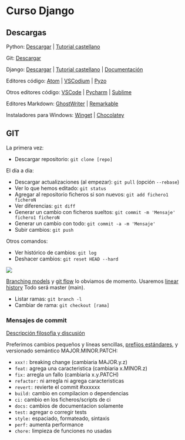 # Curso Django

## Descargas

Python: [Descargar](https://www.python.org/downloads/) | 
[Tutorial castellano](https://docs.python.org/es/3/tutorial/index.html)

Git: [Descargar](https://git-scm.com/download/)

Django: [Descargar](https://www.djangoproject.com/download/) |
[Tutorial castellano](https://docs.djangoproject.com/es/4.0/intro/) |
[Documentación](https://docs.djangoproject.com/es/4.0/)

Editores código: [Atom](https://atom.io/) |
[VSCodium](https://vscodium.com/) |
[Pyzo](https://pyzo.org/)

Otros editores código: [VSCode](https://code.visualstudio.com/) | 
[Pycharm](https://www.jetbrains.com/pycharm/) |
[Sublime](https://www.sublimetext.com/)

Editores Markdown: [GhostWriter](https://wereturtle.github.io/ghostwriter/) |
[Remarkable](https://remarkableapp.github.io/)

Instaladores para Windows: [Winget](https://github.com/microsoft/winget-cli) |
[Chocolatey](https://community.chocolatey.org/packages) 


## GIT

La primera vez:

* Descargar repositorio: `git clone [repo]`

El día a dia:

* Descargar actualizaciones (al empezar): `git pull` (opción `--rebase`)
* Ver lo que hemos editado: `git status`
* Agregar al repositorio ficheros si son nuevos: `git add fichero1 ficheroN`
* Ver diferencias: `git diff`
* Generar un cambio con ficheros sueltos: `git commit -m 'Mensaje' fichero1 ficheroN`
* Generar un cambio con todo: `git commit -a -m 'Mensaje'`
* Subir cambios: `git push`

Otros comandos:

* Ver histórico de cambios: `git log`
* Deshacer cambios: `git reset HEAD --hard`

![](https://miro.medium.com/max/5416/1*cnADY2zzrb0gEZqUkV6gxQ.png)

[Branching models](https://duckduckgo.com/?q=branching+models+git&iar=images) y [git flow](https://duckduckgo.com/?q=git+flow&iar=images) lo obviamos de momento. Usaremos [linear history](https://duckduckgo.com/?q=git+linear+history&iar=images) Todo será master (main).

* Listar ramas: `git branch -l`
* Cambiar de rama:  `git checkout [rama]`


### Mensajes de commit

[Descripción filosofía y discusión](https://salferrarello.com/rules-for-writing-git-commit-messages/)

Preferimos cambios pequeños y líneas sencillas, [prefijos estándares](https://www.conventionalcommits.org/en/v1.0.0/#summary), y versionado semántico MAJOR.MINOR.PATCH:

* `xxx!:` breaking change (cambiaria MAJOR.y.z)
* `feat:` agrega una caracteristica (cambiaria x.MINOR.z)
* `fix:` arregla un fallo (cambiaria x.y.PATCH)
* `refactor:` ni arregla ni agrega caracteristicas
* `revert:` revierte el commit #xxxxxx
* `build:` cambio en compilacion o dependencias
* `ci:` cambio en los ficheros/scripts de ci
* `docs:` cambios de documentacion solamente
* `test:` agregar o corregir tests
* `style:` espaciado, formateado, sintaxis
* `perf:` aumenta performance
* `chore:` limpieza de funciones no usadas

